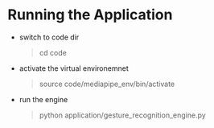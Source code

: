 # Running the Application
* switch to code dir
  > cd code
* activate the virtual environemnet
  > source code/mediapipe_env/bin/activate
* run the engine
  > python application/gesture_recognition_engine.py